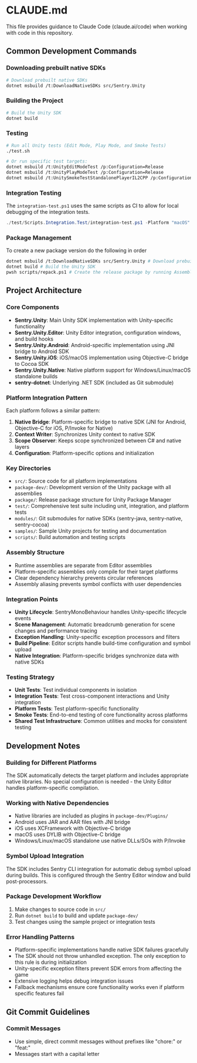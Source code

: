 # CLAUDE.md

This file provides guidance to Claude Code (claude.ai/code) when working with code in this repository.

## Common Development Commands

### Downloading prebuilt native SDKs
```bash
# Download prebuilt native SDKs
dotnet msbuild /t:DownloadNativeSDKs src/Sentry.Unity
```

### Building the Project
```bash
# Build the Unity SDK
dotnet build
```

### Testing
```bash
# Run all Unity tests (Edit Mode, Play Mode, and Smoke Tests)
./test.sh

# Or run specific test targets:
dotnet msbuild /t:UnityEditModeTest /p:Configuration=Release
dotnet msbuild /t:UnityPlayModeTest /p:Configuration=Release
dotnet msbuild /t:UnitySmokeTestStandalonePlayerIL2CPP /p:Configuration=Release
```

### Integration Testing

The `integration-test.ps1` uses the same scripts as CI to allow for local debugging of the integration tests.
```powershell
./test/Scripts.Integration.Test/integration-test.ps1 -Platform "macOS" -UnityVersion "6000.1.8f1"
```

### Package Management
To create a new package version do the following in order
```bash
dotnet msbuild /t:DownloadNativeSDKs src/Sentry.Unity # Download prebuilt native SDKs from CI
dotnet build # Build the Unity SDK
pwsh scripts/repack.ps1 # Create the release package by running Assembly Alias and packaging the SDK. This also updates the snapshot for package content validation
```

## Project Architecture

### Core Components
- **Sentry.Unity**: Main Unity SDK implementation with Unity-specific functionality
- **Sentry.Unity.Editor**: Unity Editor integration, configuration windows, and build hooks
- **Sentry.Unity.Android**: Android-specific implementation using JNI bridge to Android SDK
- **Sentry.Unity.iOS**: iOS/macOS implementation using Objective-C bridge to Cocoa SDK
- **Sentry.Unity.Native**: Native platform support for Windows/Linux/macOS standalone builds
- **sentry-dotnet**: Underlying .NET SDK (included as Git submodule)

### Platform Integration Pattern
Each platform follows a similar pattern:
1. **Native Bridge**: Platform-specific bridge to native SDK (JNI for Android, Objective-C for iOS, P/Invoke for Native)
2. **Context Writer**: Synchronizes Unity context to native SDK
3. **Scope Observer**: Keeps scope synchronized between C# and native layers
4. **Configuration**: Platform-specific options and initialization

### Key Directories
- `src/`: Source code for all platform implementations
- `package-dev/`: Development version of the Unity package with all assemblies
- `package/`: Release package structure for Unity Package Manager
- `test/`: Comprehensive test suite including unit, integration, and platform tests
- `modules/`: Git submodules for native SDKs (sentry-java, sentry-native, sentry-cocoa)
- `samples/`: Sample Unity projects for testing and documentation
- `scripts/`: Build automation and testing scripts

### Assembly Structure
- Runtime assemblies are separate from Editor assemblies
- Platform-specific assemblies only compile for their target platforms
- Clear dependency hierarchy prevents circular references
- Assembly aliasing prevents symbol conflicts with user dependencies

### Integration Points
- **Unity Lifecycle**: SentryMonoBehaviour handles Unity-specific lifecycle events
- **Scene Management**: Automatic breadcrumb generation for scene changes and performance tracing
- **Exception Handling**: Unity-specific exception processors and filters
- **Build Pipeline**: Editor scripts handle build-time configuration and symbol upload
- **Native Integration**: Platform-specific bridges synchronize data with native SDKs

### Testing Strategy
- **Unit Tests**: Test individual components in isolation
- **Integration Tests**: Test cross-component interactions and Unity integration
- **Platform Tests**: Test platform-specific functionality
- **Smoke Tests**: End-to-end testing of core functionality across platforms
- **Shared Test Infrastructure**: Common utilities and mocks for consistent testing

## Development Notes

### Building for Different Platforms
The SDK automatically detects the target platform and includes appropriate native libraries. No special configuration is needed - the Unity Editor handles platform-specific compilation.

### Working with Native Dependencies
- Native libraries are included as plugins in `package-dev/Plugins/`
- Android uses JAR and AAR files with JNI bridge
- iOS uses XCFramework with Objective-C bridge  
- macOS uses DYLIB with Objective-C bridge  
- Windows/Linux/macOS standalone use native DLLs/SOs with P/Invoke

### Symbol Upload Integration
The SDK includes Sentry CLI integration for automatic debug symbol upload during builds. This is configured through the Sentry Editor window and build post-processors.

### Package Development Workflow
1. Make changes to source code in `src/`
2. Run `dotnet build` to build and update `package-dev/`
3. Test changes using the sample project or integration tests

### Error Handling Patterns
- Platform-specific implementations handle native SDK failures gracefully
- The SDK should not throw unhandled exception. The only exception to this rule is during initialization
- Unity-specific exception filters prevent SDK errors from affecting the game
- Extensive logging helps debug integration issues
- Fallback mechanisms ensure core functionality works even if platform specific features fail

## Git Commit Guidelines

### Commit Messages
- Use simple, direct commit messages without prefixes like "chore:" or "feat:"
- Messages start with a capital letter